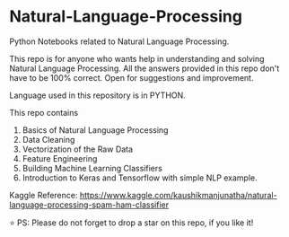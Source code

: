 # Natural-Language-Processing
Python Notebooks related to Natural Language Processing.

This repo is for anyone who wants help in understanding and solving Natural Language Processing. All the answers provided in this repo don't have to be 100% correct. Open for suggestions and improvement.

Language used in this repository is in PYTHON.

This repo contains
1. Basics of Natural Language Processing
2. Data Cleaning
3. Vectorization of the Raw Data
4. Feature Engineering
5. Building Machine Learning Classifiers
6. Introduction to Keras and Tensorflow with simple NLP example.

Kaggle Reference: https://www.kaggle.com/kaushikmanjunatha/natural-language-processing-spam-ham-classifier

⭐ PS: Please do not forget to drop a star on this repo, if you like it!
